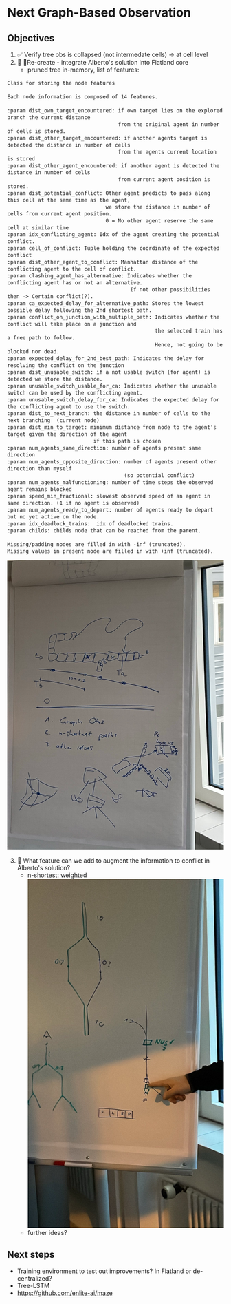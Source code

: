 # Next Graph-Based Observation

## Objectives

1. ✅ Verify tree obs is collapsed (not intermedate cells) &rarr; at cell level
2. 🔲 :black_square_button:Re-create - integrate Alberto's solution into Flatland core
    * pruned tree in-memory, list of features:

```text
Class for storing the node features

Each node information is composed of 14 features.

:param dist_own_target_encountered: if own target lies on the explored branch the current distance
                                    from the original agent in number of cells is stored.
:param dist_other_target_encountered: if another agents target is detected the distance in number of cells
                                    from the agents current location is stored
:param dist_other_agent_encountered: if another agent is detected the distance in number of cells
                                    from current agent position is stored.
:param dist_potential_conflict: Other agent predicts to pass along this cell at the same time as the agent,
                                we store the distance in number of cells from current agent position.
                                0 = No other agent reserve the same cell at similar time
:param idx_conflicting_agent: Idx of the agent creating the potential conflict.
:param cell_of_conflict: Tuple holding the coordinate of the expected conflict
:param dist_other_agent_to_conflict: Manhattan distance of the conflicting agent to the cell of conflict.
:param clashing_agent_has_alternative: Indicates whether the conflicting agent has or not an alternative.
                                        If not other possibilities then -> Certain conflict(?).
:param ca_expected_delay_for_alternative_path: Stores the lowest possible delay following the 2nd shortest path.
:param conflict_on_junction_with_multiple_path: Indicates whether the conflict will take place on a junction and
                                                the selected train has a free path to follow.
                                                Hence, not going to be blocked nor dead.
:param expected_delay_for_2nd_best_path: Indicates the delay for resolving the conflict on the junction
:param dist_unusable_switch: if a not usable switch (for agent) is detected we store the distance.
:param unusable_switch_usable_for_ca: Indicates whether the unusable switch can be used by the conflicting agent.
:param unusable_switch_delay_for_ca: Indicates the expected delay for the conflicting agent to use the switch.
:param dist_to_next_branch: the distance in number of cells to the next branching  (current node)
:param dist_min_to_target: minimum distance from node to the agent's target given the direction of the agent
                            if this path is chosen
:param num_agents_same_direction: number of agents present same direction
:param num_agents_opposite_direction: number of agents present other direction than myself
                                      (so potential conflict)
:param num_agents_malfunctioning: number of time steps the observed agent remains blocked
:param speed_min_fractional: slowest observed speed of an agent in same direction. (1 if no agent is observed)
:param num_agents_ready_to_depart: number of agents ready to depart but no yet active on the node.
:param idx_deadlock_trains:  idx of deadlocked trains.
:param childs: childs node that can be reached from the parent.

Missing/padding nodes are filled in with -inf (truncated).
Missing values in present node are filled in with +inf (truncated).
```

![Graph Observation](GraphObs.png)

3. 🔲 What feature can we add to augment the information to conflict in Alberto's solution?
    * n-shortest: weighted
![nShortest.png](nShortest.png)
    * further ideas?

## Next steps

* Training environment to test out improvements? In Flatland or de-centralized?
* Tree-LSTM
* https://github.com/enlite-ai/maze